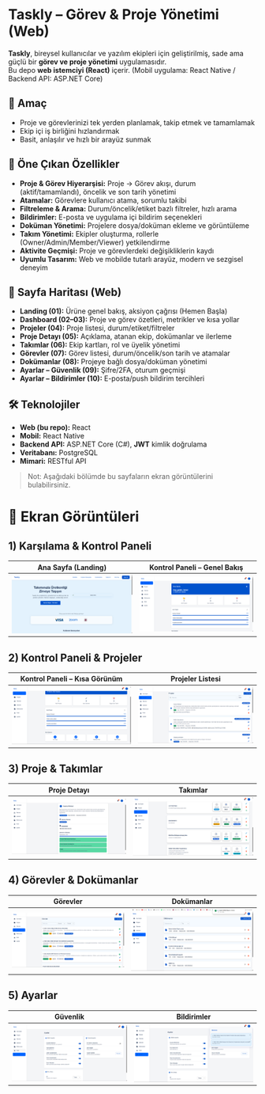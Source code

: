 # Taskly – Görev & Proje Yönetimi (Web)

**Taskly**, bireysel kullanıcılar ve yazılım ekipleri için geliştirilmiş, sade ama güçlü bir **görev ve proje yönetimi** uygulamasıdır.  
Bu depo **web istemciyi (React)** içerir. (Mobil uygulama: React Native / Backend API: ASP.NET Core)

## 🎯 Amaç
- Proje ve görevlerinizi tek yerden planlamak, takip etmek ve tamamlamak
- Ekip içi iş birliğini hızlandırmak
- Basit, anlaşılır ve hızlı bir arayüz sunmak

## 🚀 Öne Çıkan Özellikler
- **Proje & Görev Hiyerarşisi:** Proje → Görev akışı, durum (aktif/tamamlandı), öncelik ve son tarih yönetimi
- **Atamalar:** Görevlere kullanıcı atama, sorumlu takibi
- **Filtreleme & Arama:** Durum/öncelik/etiket bazlı filtreler, hızlı arama
- **Bildirimler:** E-posta ve uygulama içi bildirim seçenekleri
- **Doküman Yönetimi:** Projelere dosya/doküman ekleme ve görüntüleme
- **Takım Yönetimi:** Ekipler oluşturma, rollerle (Owner/Admin/Member/Viewer) yetkilendirme
- **Aktivite Geçmişi:** Proje ve görevlerdeki değişikliklerin kaydı
- **Uyumlu Tasarım:** Web ve mobilde tutarlı arayüz, modern ve sezgisel deneyim

## 🧭 Sayfa Haritası (Web)
- **Landing (01):** Ürüne genel bakış, aksiyon çağrısı (Hemen Başla)
- **Dashboard (02–03):** Proje ve görev özetleri, metrikler ve kısa yollar
- **Projeler (04):** Proje listesi, durum/etiket/filtreler
- **Proje Detayı (05):** Açıklama, atanan ekip, dokümanlar ve ilerleme
- **Takımlar (06):** Ekip kartları, rol ve üyelik yönetimi
- **Görevler (07):** Görev listesi, durum/öncelik/son tarih ve atamalar
- **Dokümanlar (08):** Projeye bağlı dosya/doküman yönetimi
- **Ayarlar – Güvenlik (09):** Şifre/2FA, oturum geçmişi
- **Ayarlar – Bildirimler (10):** E-posta/push bildirim tercihleri

## 🛠️ Teknolojiler
- **Web (bu repo):** React  
- **Mobil:** React Native  
- **Backend API:** ASP.NET Core (C#), **JWT** kimlik doğrulama  
- **Veritabanı:** PostgreSQL  
- **Mimari:** RESTful API

> Not: Aşağıdaki bölümde bu sayfaların ekran görüntülerini bulabilirsiniz.

# 📸 Ekran Görüntüleri

## 1) Karşılama & Kontrol Paneli
| Ana Sayfa (Landing) | Kontrol Paneli – Genel Bakış |
|---|---|
| ![Landing](./docs/01-landing-hero-web.png) | ![Dashboard Overview](./docs/02-dashboard-overview-web.png) |

## 2) Kontrol Paneli & Projeler
| Kontrol Paneli – Kısa Görünüm | Projeler Listesi |
|---|---|
| ![Dashboard Compact](./docs/03-dashboard-overview-compact-web.png) | ![Projects List](./docs/04-projects-list-web.png) |

## 3) Proje & Takımlar
| Proje Detayı | Takımlar |
|---|---|
| ![Project Detail](./docs/05-project-detail-web.png) | ![Teams](./docs/06-teams-web.png) |

## 4) Görevler & Dokümanlar
| Görevler | Dokümanlar |
|---|---|
| ![Tasks](./docs/07-tasks-web.png) | ![Documents](./docs/08-documents-web.png) |

## 5) Ayarlar
| Güvenlik | Bildirimler |
|---|---|
| ![Settings Security](./docs/09-settings-security-web.png) | ![Settings Notifications](./docs/10-settings-notifications-web.png) |
